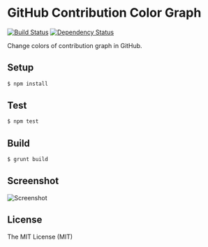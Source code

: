 GitHub Contribution Color Graph
===============================

[![Build Status][travis-image]][travis-url]
[![Dependency Status][gemnasium-image]][gemnasium-url]

Change colors of contribution graph in GitHub.

Setup
-----

```bash
$ npm install
```

Test
----

```bash
$ npm test
```

Build
-----

```bash
$ grunt build
```

Screenshot
----------

![Screenshot](https://raw.github.com/williambelle/github-contribution-color-graph/master/docs/screenshot.png)

License
-------

The MIT License (MIT)

[travis-image]: https://travis-ci.org/williambelle/github-contribution-color-graph.svg?branch=master
[travis-url]: https://travis-ci.org/williambelle/github-contribution-color-graph
[gemnasium-image]: https://gemnasium.com/badges/github.com/williambelle/github-contribution-color-graph.svg
[gemnasium-url]: https://gemnasium.com/github.com/williambelle/github-contribution-color-graph
